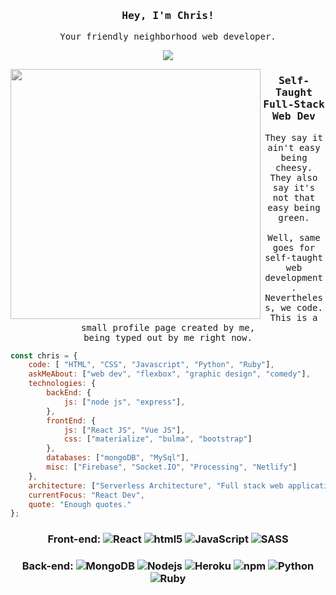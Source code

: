 <div align="center">
  <h3><samp>Hey, I'm Chris!</samp></h3>
  <p><samp>Your friendly neighborhood web developer.</samp></p>
<img src="https://i.giphy.com/media/WR0QnqocVaLXuA3Rnr/giphy.webp">

<p align="center">
  <img width="400" align='left' src="https://data.whicdn.com/images/290733198/original.gif" style="filter:grayscale(100%);">
</p>
 
### <samp>Self-Taught Full-Stack Web Dev</samp>
<p align="center" height="50"><samp>They say it ain't easy being cheesy.  <br/>They also say it's not that easy being green. <br/> <br/>Well, same goes for self-taught web development. <br/>Nevertheless, we code. <br/>This is a small profile page created by me, <br/>being typed out by me right now.</samp></p>
</div>

```javascript
const chris = {
    code: [ "HTML", "CSS", "Javascript", "Python", "Ruby"],
    askMeAbout: ["web dev", "flexbox", "graphic design", "comedy"],
    technologies: {
        backEnd: {
            js: ["node js", "express"],
        },
        frontEnd: {
            js: ["React JS", "Vue JS"],
            css: ["materialize", "bulma", "bootstrap"]
        },
        databases: ["mongoDB", "MySql"],
        misc: ["Firebase", "Socket.IO", "Processing", "Netlify"]
    },
    architecture: ["Serverless Architecture", "Full stack web applications", "Single page applications"],
    currentFocus: "React Dev",
    quote: "Enough quotes."
};
```

<div align="center">
    <h3>Front-end: 
    <img alt="React" src="https://img.shields.io/badge/-React-45b8d8?style=flat-square&logo=react&logoColor=white" />  
    <img alt="html5" src="https://img.shields.io/badge/-HTML5-E34F26?style=flat-square&logo=html5&logoColor=white" />
    <img alt="JavaScript" src="https://img.shields.io/badge/JavaScript%20-%23F7DF1E.svg?logo=javascript&logoColor=black">
    <img alt="SASS" src="https://img.shields.io/badge/Sass%20-hotpink.svg?logo=SASS&logoColor=white">

</div>
<div align="center">
    <h3>Back-end:
        <img alt="MongoDB" src="https://img.shields.io/badge/-MongoDB-13aa52?style=flat-square&logo=mongodb&logoColor=white" />   
        <img alt="Nodejs" src="https://img.shields.io/badge/-Nodejs-43853d?style=flat-square&logo=Node.js&logoColor=white" /> 
        <img alt="Heroku" src="https://img.shields.io/badge/-Heroku-430098?style=flat-square&logo=heroku&logoColor=white" />  
        <img alt="npm" src="https://img.shields.io/badge/-NPM-CB3837?style=flat-square&logo=npm&logoColor=white" />
        <img alt="Python" src="https://img.shields.io/badge/Python%20-%2314354C.svg?logo=python&logoColor=white">
        <img alt="Ruby" src="https://img.shields.io/badge/Ruby-CC342D.svg?logo=ruby&logoColor=white">
</div>








